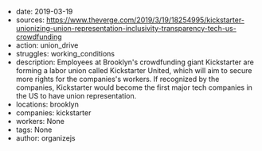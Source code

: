 - date: 2019-03-19
- sources: https://www.theverge.com/2019/3/19/18254995/kickstarter-unionizing-union-representation-inclusivity-transparency-tech-us-crowdfunding
- action: union_drive
- struggles: working_conditions
- description: Employees at Brooklyn's crowdfunding giant Kickstarter are forming a labor union called Kickstarter United, which will aim to secure more rights for the companies's workers. If recognized by the companies, Kickstarter would become the first major tech companies in the US to have union representation.
- locations: brooklyn
- companies: kickstarter
- workers: None
- tags: None
- author: organizejs
